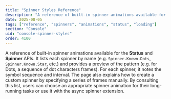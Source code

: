 ```yaml
---
title: "Spinner Styles Reference"
description: "A reference of built-in spinner animations available for the Status and Spinner APIs"
date: 2025-08-05
tags: ["reference", "spinners", "animations", "status", "loading"]
section: "Console"
uid: "console-spinner-styles"
order: 4100
---
```


A reference of built-in spinner animations available for the **Status** and **Spinner** APIs. It lists each spinner by name (e.g. `Spinner.Known.Dots`, `Spinner.Known.Star`, etc.) and provides a preview of the pattern (e.g. for Dots, a sequence of dot characters frames). For each spinner, it notes the symbol sequence and interval. The page also explains how to create a custom spinner by specifying a series of frames manually. By consulting this list, users can choose an appropriate spinner animation for their long-running tasks or use it with the async spinner extension.